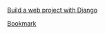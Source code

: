 [Build a web project with Django](https://www.youtube.com/watch?v=gAI218HSK8s&list=PLx-q4INfd95G-wrEjKDAcTB1K-8n1sIiz)

[Bookmark](https://youtu.be/WNvZ_d5VDKQ?list=PLx-q4INfd95G-wrEjKDAcTB1K-8n1sIiz)
